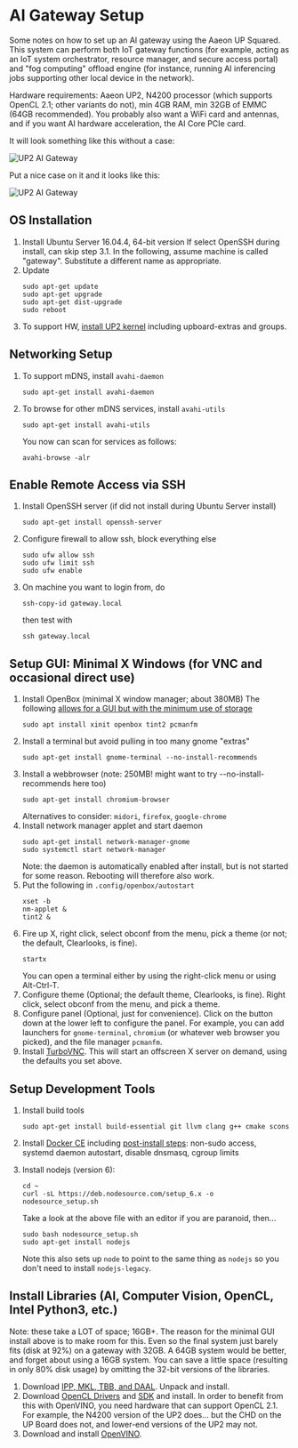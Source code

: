 # AI Gateway Setup
Some notes on how to set up an AI gateway using the Aaeon UP Squared.
This system can perform both IoT gateway functions (for example, acting as an IoT system
orchestrator, resource manager, and secure access portal) and "fog computing" offload engine
(for instance, running AI inferencing jobs supporting other local device in the network).

Hardware requirements: Aaeon UP2, N4200 processor (which supports OpenCL 2.1; other variants do not),
min 4GB RAM, min 32GB of EMMC (64GB recommended).
You probably also want a WiFi card and antennas, and if you want AI hardware acceleration, the AI Core PCIe card.

It will look something like this without a case:

![UP2 AI Gateway](images/inside2.jpg)

Put a nice case on it and it looks like this:

![UP2 AI Gateway](images/outside.jpg)

## OS Installation
1. Install Ubuntu Server 16.04.4, 64-bit version
     If select OpenSSH during install, can skip step 3.1.
     In the following, assume machine is called "gateway".
     Substitute a different name as appropriate.
2. Update 
   ```
   sudo apt-get update
   sudo apt-get upgrade
   sudo apt-get dist-upgrade
   sudo reboot
   ```
3. To support HW,
   [install UP2 kernel](
       http://wiki.up-community.org/Ubuntu
   )
   including upboard-extras and groups.

## Networking Setup
1. To support mDNS, install `avahi-daemon`
   ```
   sudo apt-get install avahi-daemon
   ```
2. To browse for other mDNS services, install `avahi-utils`
   ```
   sudo apt-get install avahi-utils
   ```
   You now can scan for services as follows:
   ```
   avahi-browse -alr
   ```

## Enable Remote Access via SSH
1. Install OpenSSH server (if did not install during Ubuntu Server install)
   ```
   sudo apt-get install openssh-server
   ```
2. Configure firewall to allow ssh, block everything else
   ```
   sudo ufw allow ssh
   sudo ufw limit ssh
   sudo ufw enable
   ```
3. On machine you want to login from, do
   ```
   ssh-copy-id gateway.local
   ```
   then test with
   ```
   ssh gateway.local
   ```

## Setup GUI: Minimal X Windows (for VNC and occasional direct use)
1. Install OpenBox (minimal X window manager; about 380MB)
   The following [allows for a GUI but with the minimum use of storage](
       https://www.addictivetips.com/ubuntu-linux-tips/desktop-environment-with-openbox-window-manager/
   )
   ```
   sudo apt install xinit openbox tint2 pcmanfm
   ```
2. Install a terminal but avoid pulling in too many gnome "extras"
   ```
   sudo apt-get install gnome-terminal --no-install-recommends
   ```
3. Install a webbrowser (note: 250MB! might want to try --no-install-recommends here too)
   ```
   sudo apt-get install chromium-browser
   ```
   Alternatives to consider: `midori`, `firefox`, `google-chrome`
4. Install network manager applet and start daemon
   ```
   sudo apt-get install network-manager-gnome
   sudo systemctl start network-manager
   ```
   Note: the daemon is automatically enabled after install, but is not started for some reason.
   Rebooting will therefore also work.
5. Put the following in `.config/openbox/autostart`
   ```
   xset -b
   nm-applet &
   tint2 &
   ```
6. Fire up X, right click, select obconf from the menu, pick a theme (or not; the default, Clearlooks, is fine).
   ```
   startx
   ```
   You can open a terminal either by using the right-click menu or using Alt-Ctrl-T.
7. Configure theme (Optional; the default theme, Clearlooks, is fine).
   Right click, select obconf from the menu, and pick a theme.
8. Configure panel (Optional, just for convenience).
   Click on the button down at the lower left to configure the panel.  For example, you can
   add launchers for `gnome-terminal`, `chromium` (or whatever web browser you picked), and the file manager `pcmanfm`.
7. Install [TurboVNC](
       https://github.com/otcshare/ros-fetchbot/blob/master/sawr_master/VNC.md   
   ).
   This will start an offscreen X server on demand, using the defaults you set above.

## Setup Development Tools
1. Install build tools
   ```
   sudo apt-get install build-essential git llvm clang g++ cmake scons
   ```
2. Install [Docker CE](
       https://docs.docker.com/install/linux/docker-ce/ubuntu/
   )
   including [post-install steps](
          https://docs.docker.com/install/linux/linux-postinstall/
   ): non-sudo access, systemd daemon autostart, disable dnsmasq, cgroup limits

3. Install nodejs (version 6):
   ```
   cd ~
   curl -sL https://deb.nodesource.com/setup_6.x -o nodesource_setup.sh
   ```
   Take a look at the above file with an editor if you are paranoid, then...
   ```
   sudo bash nodesource_setup.sh
   sudo apt-get install nodejs
   ```
   Note this also sets up `node` to point to the same thing as `nodejs` so you don't need to install `nodejs-legacy`.

## Install Libraries (AI, Computer Vision, OpenCL, Intel Python3, etc.)
Note: these take a LOT of space; 16GB+.  The reason for the minimal GUI install above is to
make room for this.  Even so the final system just barely fits (disk at 92%) on a gateway with 32GB.
A 64GB system would be better, and forget about using a 16GB system.  You can save a little space 
(resulting in only 80% disk usage) by omitting the 32-bit versions of the libraries.
1. Download [IPP, MKL, TBB, and DAAL](
       https://software.intel.com/en-us/performance-libraries
   ).
   Unpack and install.
2. Download [OpenCL Drivers](
       https://software.intel.com/en-us/articles/opencl-drivers
   ) and [SDK](
       https://software.intel.com/en-us/intel-opencl/download
   ) and install.
   In order to benefit from this with OpenVINO, you need hardware that
   can support OpenCL 2.1.  For example, the N4200 version of the UP2 does... but
   the CHD on the UP Board does not, and lower-end versions of the UP2 may not.
3. Download and install [OpenVINO](
      https://software.intel.com/en-us/openvino-toolkit
   ).

